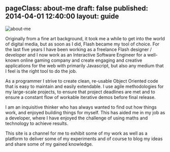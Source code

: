 pageClass: about-me
draft: false
published: 2014-04-01 12:40:00
layout: guide
---
<picture>
 <source srcset="/imgs/about-me.jpg" media="(min-width: 930px)">
 <source srcset="/imgs/about-me-sml.jpg" media="(min-width: 421px) and (max-width: 930px)">
 <source srcset="/imgs/about-me-smlr.jpg" media="(max-width: 420px)">
 <img src="/imgs/about-me.jpg" alt="about-me">
</picture>

Originally from a fine art background, it took me a while to get into the world of digital media, but as soon as I did, Flash became my tool of choice. For the last five years I have been working as a freelance Flash designer / developer and I now work as an Interactive Software Engineer for a well-known online gaming company and  create engaging and creative applications for the web with primarily Javascript, but also any medium that I feel is the right tool to do the job.

As a programmer I strive to create clean, re-usable Object Oriented code that is easy to maintain and easily extendable. I use agile methodologies for my large-scale projects, to ensure that project deadlines are met and to ensure a constant flow of workable iterative demos before final release.

I am an inquisitive thinker who has always wanted to find out how things work, and enjoyed building things for myself. This has aided me in my job as a developer, where I have enjoyed the challenge of using maths and technology to achieve results. 

This site is a channel for me to exhibit some of my work as well as a platform to deliver some of my experiments and of course to blog my ideas and share some of my gained knowledge.

